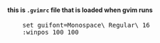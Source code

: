 #### this is `.gvimrc` file that is loaded when gvim runs

<pre>
    set guifont=Monospace\ Regular\ 16
    :winpos 100 100
</pre>


